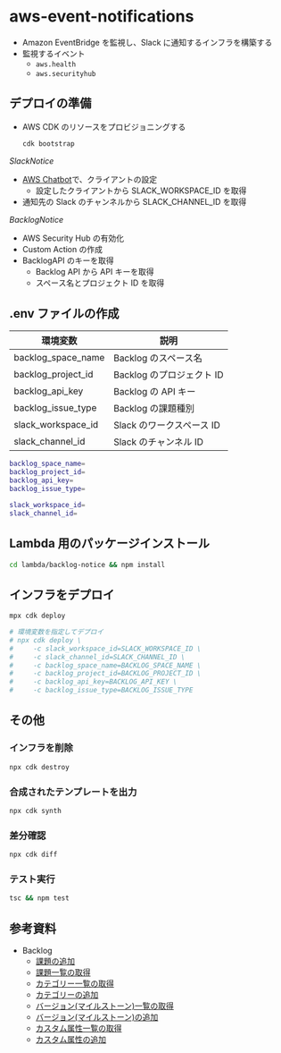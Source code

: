 # aws-event-notifications

- Amazon EventBridge を監視し、Slack に通知するインフラを構築する
- 監視するイベント
  - `aws.health`
  - `aws.securityhub`

## デプロイの準備

- AWS CDK のリソースをプロビジョニングする

  ```sh
  cdk bootstrap
  ```

_SlackNotice_

- [AWS Chatbot](https://us-east-2.console.aws.amazon.com/chatbot/home?region=us-east-2#/home)で、クライアントの設定
  - 設定したクライアントから SLACK_WORKSPACE_ID を取得
- 通知先の Slack のチャンネルから SLACK_CHANNEL_ID を取得

_BacklogNotice_

- AWS Security Hub の有効化
- Custom Action の作成
- BacklogAPI のキーを取得
  - Backlog API から API キーを取得
  - スペース名とプロジェクト ID を取得

## .env ファイルの作成

| 環境変数           | 説明                      |
| ------------------ | ------------------------- |
| backlog_space_name | Backlog のスペース名      |
| backlog_project_id | Backlog のプロジェクト ID |
| backlog_api_key    | Backlog の API キー       |
| backlog_issue_type | Backlog の課題種別        |
| slack_workspace_id | Slack のワークスペース ID |
| slack_channel_id   | Slack のチャンネル ID     |

```sh
backlog_space_name=
backlog_project_id=
backlog_api_key=
backlog_issue_type=

slack_workspace_id=
slack_channel_id=
```

## Lambda 用のパッケージインストール

```sh
cd lambda/backlog-notice && npm install
```

## インフラをデプロイ

```sh
mpx cdk deploy

# 環境変数を指定してデプロイ
# npx cdk deploy \
#     -c slack_workspace_id=SLACK_WORKSPACE_ID \
#     -c slack_channel_id=SLACK_CHANNEL_ID \
#     -c backlog_space_name=BACKLOG_SPACE_NAME \
#     -c backlog_project_id=BACKLOG_PROJECT_ID \
#     -c backlog_api_key=BACKLOG_API_KEY \
#     -c backlog_issue_type=BACKLOG_ISSUE_TYPE
```

## その他

### インフラを削除

```sh
npx cdk destroy
```

### 合成されたテンプレートを出力

```sh
npx cdk synth
```

### 差分確認

```sh
npx cdk diff
```

### テスト実行

```sh
tsc && npm test
```

## 参考資料

- Backlog
  - [課題の追加](https://developer.nulab.com/ja/docs/backlog/api/2/add-issue/)
  - [課題一覧の取得](https://developer.nulab.com/ja/docs/backlog/api/2/get-issue-list/)
  - [カテゴリー一覧の取得](https://developer.nulab.com/ja/docs/backlog/api/2/get-category-list/)
  - [カテゴリーの追加](https://developer.nulab.com/ja/docs/backlog/api/2/add-category/)
  - [バージョン(マイルストーン)一覧の取得](https://developer.nulab.com/ja/docs/backlog/api/2/get-version-milestone-list/)
  - [バージョン(マイルストーン)の追加](https://developer.nulab.com/ja/docs/backlog/api/2/add-version-milestone/)
  - [カスタム属性一覧の取得](https://developer.nulab.com/ja/docs/backlog/api/2/get-custom-field-list/)
  - [カスタム属性の追加](https://developer.nulab.com/ja/docs/backlog/api/2/add-custom-field/)

